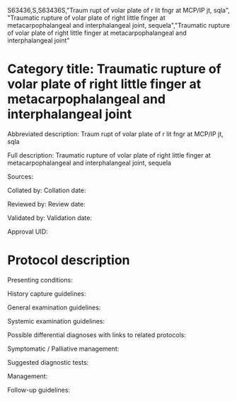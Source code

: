 S63436,S,S63436S,"Traum rupt of volar plate of r lit fngr at MCP/IP jt, sqla", "Traumatic rupture of volar plate of right little finger at metacarpophalangeal and interphalangeal joint, sequela","Traumatic rupture of volar plate of right little finger at metacarpophalangeal and interphalangeal joint"
# Category title: Traumatic rupture of volar plate of right little finger at metacarpophalangeal and interphalangeal joint

Abbreviated description: Traum rupt of volar plate of r lit fngr at MCP/IP jt, sqla

Full description: Traumatic rupture of volar plate of right little finger at metacarpophalangeal and interphalangeal joint, sequela

Sources:

Collated by:
Collation date:

Reviewed by:
Review date:

Validated by:
Validation date:

Approval UID:

# Protocol description

Presenting conditions:

History capture guidelines:

General examination guidelines:

Systemic examination guidelines:

Possible differential diagnoses with links to related protocols:

Symptomatic / Palliative management:

Suggested diagnostic tests:

Management:

Follow-up guidelines:
